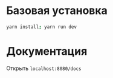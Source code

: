 # Базовая установка
```bash
yarn install; yarn run dev
```
# Документация
Открыть `localhost:8080/docs`
